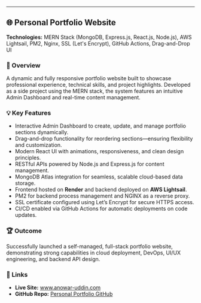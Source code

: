 <hr>

<h2>🌐 Personal Portfolio Website</h2>

<p><strong>Technologies:</strong> MERN Stack (MongoDB, Express.js, React.js, Node.js), AWS Lightsail, PM2, Nginx, SSL (Let's Encrypt), GitHub Actions, Drag-and-Drop UI</p>

<h3>📌 Overview</h3>
<p>
A dynamic and fully responsive portfolio website built to showcase professional experience, technical skills, and project highlights. Developed as a side project using the MERN stack, the system features an intuitive Admin Dashboard and real-time content management.
</p>

<h3>💡 Key Features</h3>
<ul>
  <li>Interactive Admin Dashboard to create, update, and manage portfolio sections dynamically.</li>
  <li>Drag-and-drop functionality for reordering sections—ensuring flexibility and customization.</li>
  <li>Modern React UI with animations, responsiveness, and clean design principles.</li>
  <li>RESTful APIs powered by Node.js and Express.js for content management.</li>
  <li>MongoDB Atlas integration for seamless, scalable cloud-based data storage.</li>
  <li>Frontend hosted on <strong>Render</strong> and backend deployed on <strong>AWS Lightsail</strong>.</li>
  <li>PM2 for backend process management and NGINX as a reverse proxy.</li>
  <li>SSL certificate configured using Let’s Encrypt for secure HTTPS access.</li>
  <li>CI/CD enabled via GitHub Actions for automatic deployments on code updates.</li>
</ul>

<h3>🏆 Outcome</h3>
<p>
Successfully launched a self-managed, full-stack portfolio website, demonstrating strong capabilities in cloud deployment, DevOps, UI/UX engineering, and backend API design.
</p>

<h3>🔗 Links</h3>
<ul>
  <li><strong>Live Site:</strong> <a href="https://www.anowar-uddin.com" target="_blank">www.anowar-uddin.com</a></li>
  <li><strong>GitHub Repo:</strong> <a href="https://github.com/a-uddin/Personal-portfolio" target="_blank">Personal Portfolio GitHub</a></li>
</ul>
